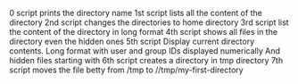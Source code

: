 0 script prints the directory name
1st script lists all the content of the directory
2nd script changes the directories to home directory
3rd script list the content of the directory in long format
4th script shows all files in the directory even the hidden ones
5th script Display current directory contents.
     Long format
     with user and group IDs displayed numerically
     And hidden files starting with 
6th script creates a directory in tmp directory
7th script moves the file betty from /tmp to //tmp/my-first-directory
